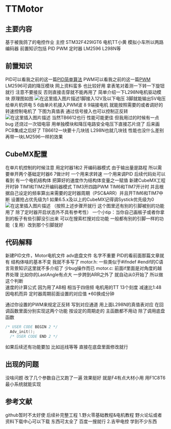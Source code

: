 # TTMotor

## 主要内容
基于被我鸽了的电控作业
主控 STM32F429IGT6 电机TT小黄 模拟小车所以两路编码器 
前置知识包括 PID PWM 定时器 LM2596 L298N等
## 前置知识
PID可以看我之前的这一篇[PID简单算法](https://blog.csdn.net/weixin_49720228/article/details/123305309?spm=1001.2014.3001.5502)
PWM可以看我之前的这一篇[PWM](https://blog.csdn.net/weixin_49720228/article/details/123289659?spm=1001.2014.3001.5502)
LM2596可调的降压模块 网上资料蛮多 也比较好用 拿表笔对着测一下转一下旋钮就行 注意不要接反 否则直接击穿就不能再用了
简单介绍一下L298N电机驱动模块 原理图如图 
![在这里插入图片描述](https://img-blog.csdnimg.cn/92ec256c5b22482ca34cd7ba0210b249.png)1脚接入12V及以下电压 3脚就能输出5V电压 给单片机供电 5 6由单片机接入PWM波 8 9端接电机 就能按照需要的或者调好的转速控制电机了 
下图为真值表 通过信号接入也可以控制正反转
![在这里插入图片描述](https://img-blog.csdnimg.cn/6deeea3566374ef8b0bc605482896cf1.png)
当然TB6612也行 性能可能更佳 但我用过的时候有一点bug 还烧过一次钽电容 用单独模块和降压电路安全电压下直接芯片烧了 后来画PCB集成之后好了 TB6612一块要十几块钱 L298N也就几块钱 性能也没什么差别 再带一块LM2596一样的效果


## CubeMX配置
在单片机控制的时候注意 用定时器1和2 开编码器模式 由于输出量是路程 所以需要单开两个基础定时器6 7做计时 一个用来求转速 一个用来调PID 后续代码处可以看到 有一个电机结构体 把算好的速度作为结构体变量之一赋值
新建CubeMX工程 开时钟 TIM1和TIM2开编码器模式 TIM3开四路PWM TIM6和TIM7开计时 并且根据自己设定的频率算出来需要的定时器周期（PSC&ARR）并且开TIM6和TIM7中断 设置抢占优先级为1 如果6.5.x及以上的CubeMX记得调Systick优先级为0 
![在这里插入图片描述](https://img-blog.csdnimg.cn/711837855b86472aa6e4155ceeb17aa7.png)
（按照上述步骤开就行 这个图里还有别的引脚被别的功能用了 除了定时器开启状态外不具有参考性）
一个小tip：当你自己画板子或者你拿到的板子有些引脚没引出来 可以在搜索栏搜对应功能 一般都有别的引脚一样的功能（复用）改到那个引脚就好
## 代码解释
新建PID文件，Motor电机文件 adv底盘文件 名字不重要
PID的看前面那篇文章就有 结构体啥的基本不变 我就不多写了
motor.h:
一些类似于#ifndef #endif的C语言背景知识这里就不多介绍了 少bug操作而已
motor.c:
前面if里面是对角度的越界处理 比如你的LastAngle有点大 一步跨到ARR之外了 就自动从0开始了 所以做这个判断  
速度的计算公式 因为用了AB相 相当于四倍频 电机用的TT 13个刻度 减速比1:48 因电机而异 定时器周期前面设置的对应值 *60换成分钟

通过你设置的PWM来规定正反转 写到对应通道 用上面L298N的真值表对应
在回调函数里面分别实现这两个功能 按设定的周期走的
主函数都不用动 除了调用底盘函数

```c
/* USER CODE BEGIN 2 */
  Adv_init();
  /* USER CODE END 2 */
```
如果后续还有功能要加 比如巡线等等 直接在底盘里面修改就行
## 出现的问题
没啥问题 改了几个参数自己又跑了一遍 效果挺好 就是F4有点大材小用 用F1C8T6最小系统就能实现
## 参考文献
github暂时不太好使 后续补完整工程
1.野火零基础教程&电机教程 野火论坛或者资料下载中心可以下载 东西可太全了 百度一搜就行
2.吉甲电控 学到不少东西 
